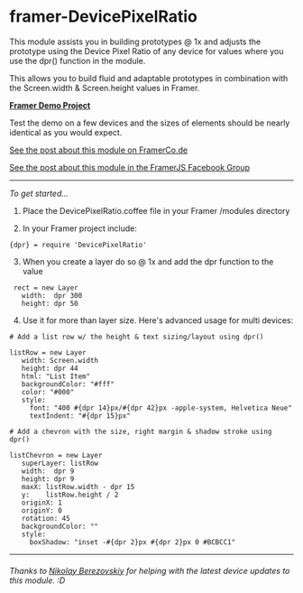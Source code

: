 # framer-DevicePixelRatio

This module assists you in building prototypes @ 1x and adjusts the prototype using the Device Pixel Ratio of any device for values where you use the dpr() function in the module.

This allows you to build fluid and adaptable prototypes in combination with the Screen.width & Screen.height values in Framer.

**[Framer Demo Project](http://jrdn.io/ffzH)**

Test the demo on a few devices and the sizes of elements should be nearly identical as you would expect. 

[See the post about this module on FramerCo.de](http://jrdn.io/eANh)

[See the post about this module in the FramerJS Facebook Group](https://www.facebook.com/groups/framerjs/permalink/779107232216350/)

***

*To get started...*

 1. Place the DevicePixelRatio.coffee file in your Framer /modules directory

 2. In your Framer project include:

 ```
 {dpr} = require 'DevicePixelRatio'
```

 3. When you create a layer do so @ 1x and add the dpr function to the value
 
 ```
  rect = new Layer
    width:  dpr 300
    height: dpr 50
```
 4. Use it for more than layer size. Here's advanced usage for multi devices:

 ```
 # Add a list row w/ the height & text sizing/layout using dpr()

 listRow = new Layer
    width: Screen.width
    height: dpr 44
    html: "List Item"
    backgroundColor: "#fff"
    color: "#000"
    style: 
      font: "400 #{dpr 14}px/#{dpr 42}px -apple-system, Helvetica Neue"
      textIndent: "#{dpr 15}px"

 # Add a chevron with the size, right margin & shadow stroke using dpr()

 listChevron = new Layer
    superLayer: listRow
    width:  dpr 9
    height: dpr 9
    maxX: listRow.width - dpr 15
    y:    listRow.height / 2
    originX: 1
    originY: 0
    rotation: 45
    backgroundColor: ""
    style:
      boxShadow: "inset -#{dpr 2}px #{dpr 2}px 0 #BCBCC1"
```

***


###### Thanks to [Nikolay Berezovskiy](https://twitter.com/unikolas) for helping with the latest device updates to this module. :D
